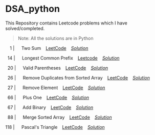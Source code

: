 # DSA_python

This Repository contains Leetcode problems which I have solved/completed.

> Note: All the solutions are in Python

&ensp;&ensp;1 | &emsp; Two Sum &ensp; [LeetCode](https://leetcode.com/problems/two-sum/) &ensp; [*Solution*](https://github.com/NiKHiLkr23/DSA_python/blob/main/EASY/1_Two_sum..md)

&ensp;14 | &emsp; Longest Common Prefix &ensp; [Leetcode](https://leetcode.com/problems/longest-common-prefix/) &ensp; [*Solution*](https://github.com/NiKHiLkr23/DSA_python/blob/main/EASY/14_Longest_Common_Prefix.md)

&ensp;20 | &emsp; Valid Parentheses &ensp; [LeetCode](https://leetcode.com/problems/valid-parentheses/) &ensp; [*Solution*](https://github.com/NiKHiLkr23/DSA_python/blob/main/EASY/20_Valid_Parentheses.md)

&ensp;26 | &emsp; Remove Duplicates from Sorted Array &ensp; [LeetCode](https://leetcode.com/problems/remove-duplicates-from-sorted-array/) &ensp; [*Solution*](https://github.com/NiKHiLkr23/DSA_python/blob/main/EASY/26_Remove_Duplicates_from_Sorted_Array.md)

&ensp;27 | &emsp; Remove Element &ensp; [LeetCode](https://leetcode.com/problems/remove-element/)
&ensp; [*Solution*](https://github.com/NiKHiLkr23/DSA_python/blob/main/EASY/27_Remove_Element.md)

&ensp;66 | &emsp; Plus One &ensp; [LeetCode](https://leetcode.com/problems/plus-one/) &ensp; [*Solution*](https://github.com/NiKHiLkr23/DSA_python/blob/main/EASY/66_Plus_One.md)

&ensp;67 | &emsp; Add Binary &ensp; [LeetCode](https://leetcode.com/problems/add-binary/) &ensp; [*Solution*](https://github.com/NiKHiLkr23/DSA_python/blob/main/EASY/67_Add_Binary.md)

&ensp;88 | &emsp; Merge Sorted Array &ensp; [LeetCode](https://leetcode.com/problems/merge-sorted-array/) &ensp; [*Solution*](https://github.com/NiKHiLkr23/DSA_python/blob/main/EASY/88_Merge_Sorted_Array.md)

118 | &emsp; Pascal's Triangle &ensp; [LeetCode](https://leetcode.com/problems/pascals-triangle/) &ensp; [*Solution*](https://github.com/NiKHiLkr23/DSA_python/blob/main/EASY/118_Pascals_Triangle.md)

